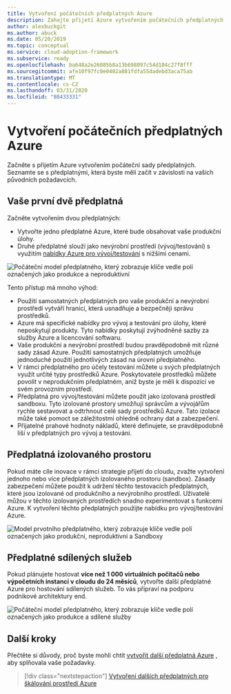 ```yaml
---
title: Vytvoření počátečních předplatných Azure
description: Zahajte přijetí Azure vytvořením počátečních předplatných.
author: alexbuckgit
ms.author: abuck
ms.date: 05/20/2019
ms.topic: conceptual
ms.service: cloud-adoption-framework
ms.subservice: ready
ms.openlocfilehash: ba648a2e26085b8a13b698097c54d184c27f8fff
ms.sourcegitcommit: afe10f97fc0e0402a881fdfa55dadebd3aca75ab
ms.translationtype: MT
ms.contentlocale: cs-CZ
ms.lasthandoff: 03/31/2020
ms.locfileid: "80433331"
---
```

# <a name="create-your-initial-azure-subscriptions"></a>Vytvoření počátečních předplatných Azure

Začněte s přijetím Azure vytvořením počáteční sady předplatných. Seznamte se s předplatnými, která byste měli začít v závislosti na vašich původních požadavcích.

## <a name="your-first-two-subscriptions"></a>Vaše první dvě předplatná

Začněte vytvořením dvou předplatných:

- Vytvořte jedno předplatné Azure, které bude obsahovat vaše produkční úlohy.
- Druhé předplatné slouží jako nevýrobní prostředí (vývoj/testování) s využitím [nabídky Azure pro vývoj/testování](https://azure.microsoft.com/pricing/dev-test) s nižšími cenami.

![Počáteční model předplatného, který zobrazuje klíče vedle polí označených jako produkce a neproduktivní](../../_images/ready/initial-subscription-model.png)

Tento přístup má mnoho výhod:

- Použití samostatných předplatných pro vaše produkční a nevýrobní prostředí vytváří hranici, která usnadňuje a bezpečněji správu prostředků.
- Azure má specifické nabídky pro vývoj a testování pro úlohy, které neposkytují produkty. Tyto nabídky poskytují zvýhodněné sazby za služby Azure a licencování softwaru.
- Vaše produkční a nevýrobní prostředí budou pravděpodobně mít různé sady zásad Azure. Použití samostatných předplatných umožňuje jednoduché použití jednotlivých zásad na úrovni předplatného.
- V rámci předplatného pro účely testování můžete u svých předplatných využít určité typy prostředků Azure. Poskytovatele prostředků můžete povolit v neprodukčním předplatném, aniž byste je měli k dispozici ve svém provozním prostředí.
- Předplatná pro vývoj/testování můžete použít jako izolovaná prostředí sandboxu. Tyto izolované prostory umožňují správcům a vývojářům rychle sestavovat a odtrhnout celé sady prostředků Azure. Tato izolace může také pomoct se záležitostmi ohledně ochrany dat a zabezpečení.
- Přijatelné prahové hodnoty nákladů, které definujete, se pravděpodobně liší v předplatných pro vývoj a testování.

## <a name="sandbox-subscriptions"></a>Předplatná izolovaného prostoru

Pokud máte cíle inovace v rámci strategie přijetí do cloudu, zvažte vytvoření jednoho nebo více předplatných izolovaného prostoru (sandbox). Zásady zabezpečení můžete použít k udržení těchto testovacích předplatných, které jsou izolované od produkčního a nevýrobního prostředí. Uživatelé můžou v těchto izolovaných prostředích snadno experimentovat s funkcemi Azure. K vytvoření těchto předplatných použijte nabídku pro vývoj/testování Azure.

![Model prvotního předplatného, který zobrazuje klíče vedle polí označených jako produkční, neproduktivní a Sandboxy](../../_images/ready/initial-subscription-model-with-sandboxes.png)

## <a name="shared-services-subscription"></a>Předplatné sdílených služeb

Pokud plánujete hostovat **více než 1 000 virtuálních počítačů nebo výpočetních instancí v cloudu do 24 měsíců**, vytvořte další předplatné Azure pro hostování sdílených služeb. To vás připraví na podporu podnikové architektury end.

![Počáteční model předplatného, který zobrazuje klíče vedle polí označených jako produkce a sdílené služby](../../_images/ready/initial-subscription-model-with-shared-services.png)

## <a name="next-steps"></a>Další kroky

Přečtěte si důvody, proč byste mohli chtít [vytvořit další předplatná Azure](./scale-subscriptions.md) , aby splňovala vaše požadavky.

> [!div class="nextstepaction"]
> [Vytvoření dalších předplatných pro škálování prostředí Azure](./scale-subscriptions.md)
